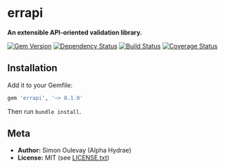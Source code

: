 # errapi

**An extensible API-oriented validation library.**

[![Gem Version](https://badge.fury.io/rb/errapi.png)](http://badge.fury.io/rb/errapi)
[![Dependency Status](https://gemnasium.com/AlphaHydrae/errapi.png)](https://gemnasium.com/AlphaHydrae/errapi)
[![Build Status](https://secure.travis-ci.org/AlphaHydrae/errapi.png)](http://travis-ci.org/AlphaHydrae/errapi)
[![Coverage Status](https://coveralls.io/repos/AlphaHydrae/errapi/badge.png?branch=master)](https://coveralls.io/r/AlphaHydrae/errapi?branch=master)

## Installation

Add it to your Gemfile:

```rb
gem 'errapi', '~> 0.1.0'
```

Then run `bundle install`.

## Meta

* **Author:** Simon Oulevay (Alpha Hydrae)
* **License:** MIT (see [LICENSE.txt](https://raw.github.com/AlphaHydrae/errapi/master/LICENSE.txt))
